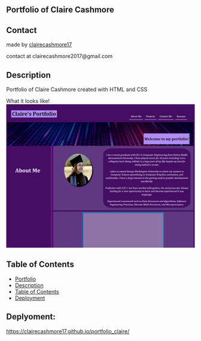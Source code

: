 ## Portfolio of Claire Cashmore


## Contact

<p> made by <a href = "github.com/clairecashmore17">clairecashmore17</a></p>
<p>contact at clairecashmore2017@gmail.com </p> 
 
## Description
Portfolio of Claire Cashmore created with HTML and CSS

What it looks like!
<img src="./assets/imgs/screencap-one.png" />  

## Table of Contents
- [Portfolio](#portfolio-of-claire-cashmore)
- [Description](#description)
- [Table of Contents](#table-of-contents)
- [Deployment](#deployment)

## Deplyoment:
https://clairecashmore17.github.io/portfolio_claire/

